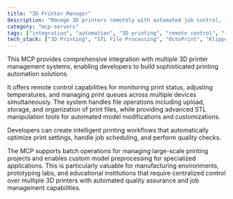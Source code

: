 ```yaml
---
title: "3D Printer Manager"
description: "Manage 3D printers remotely with automated job control, file handling, and STL manipulation for streamlined printing workflows."
category: "mcp-servers"
tags: ["integration", "automation", "3D printing", "remote control", "file handling", "STL manipulation"]
tech_stack: ["3D Printing", "STL File Processing", "OctoPrint", "Klipper", "Remote Device Management", "Job Scheduling", "Quality Assurance"]
---
```


This MCP provides comprehensive integration with multiple 3D printer management systems, enabling developers to build sophisticated printing automation solutions. 

It offers remote control capabilities for monitoring print status, adjusting temperatures, and managing print queues across multiple devices simultaneously. The system handles file operations including upload, storage, and organization of print files, while providing advanced STL manipulation tools for automated model modifications and customizations.

Developers can create intelligent printing workflows that automatically optimize print settings, handle job scheduling, and perform quality checks. 

The MCP supports batch operations for managing large-scale printing projects and enables custom model preprocessing for specialized applications. This is particularly valuable for manufacturing environments, prototyping labs, and educational institutions that require centralized control over multiple 3D printers with automated quality assurance and job management capabilities.